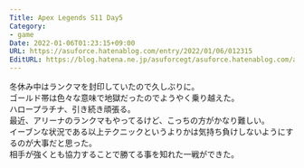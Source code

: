 ```yaml
---
Title: Apex Legends S11 Day5
Category:
- game
Date: 2022-01-06T01:23:15+09:00
URL: https://asuforce.hatenablog.com/entry/2022/01/06/012315
EditURL: https://blog.hatena.ne.jp/asuforcegt/asuforce.hatenablog.com/atom/entry/13574176438049834876
---
```


冬休み中はランクマを封印していたので久しぶりに。  
ゴールド帯は色々な意味で地獄だったのでようやく乗り越えた。  
ハロープラチナ、引き続き頑張る。  
最近、アリーナのランクマもやってるけど、こっちの方がかなり難しい。  
イーブンな状況である以上テクニックというよりかは気持ち負けしないようにするのが大事だと思った。  
相手が強くとも協力することで勝てる事を知れた一戦ができた。
